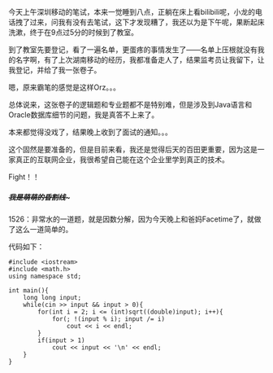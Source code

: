 今天上午深圳移动的笔试，本来一觉睡到八点，正躺在床上看bilibili呢，小龙的电话拽了过来，问我有没有去笔试，这下才发现糟了，我还以为是下午呢，果断起床洗漱，终于在9点过5分的时候到了教室。  

到了教室先要登记，看了一遍名单，更蛋疼的事情发生了——名单上压根就没有我的名字啊，有了上次湖南移动的经历，我都准备走人了，结果监考员让我留下，让我登记，并给了我一张卷子。  

嗯，原来霸笔的感觉是这样Orz。。。  

总体说来，这张卷子的逻辑题和专业题都不是特别难，但是涉及到Java语言和Oracle数据库细节的问题，我是真答不上来了。  

本来都觉得没戏了，结果晚上收到了面试的通知。。。  

这个固然是要准备的，但是目前来看，我还是觉得后天的百田更重要，因为这是一家真正的互联网企业，我很希望自己能在这个企业里学到真正的技术。  

Fight！！  

##### ~~~~~~~~~~~~我是萌萌的昏割线~~~~~~~~~~~~~  

1526：非常水的一道题，就是因数分解，因为今天晚上和爸妈Facetime了，就做了这么一道简单的。  

代码如下：  

    #include <iostream>
    #include <math.h>
    using namespace std;
    
    int main(){
        long long input;
        while(cin >> input && input > 0){
            for(int i = 2; i <= (int)sqrt((double)input); i++){
                for(; !(input % i); input /= i)
                    cout << i << endl;
            }
            if(input > 1)
                cout << input << '\n' << endl;
        }
    }
